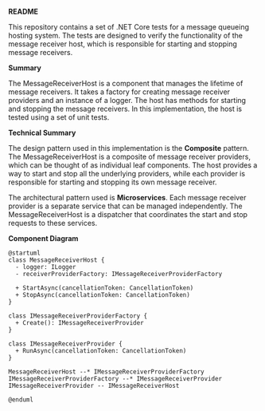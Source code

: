 **README**

This repository contains a set of .NET Core tests for a message queueing hosting system. The tests are designed to verify the functionality of the message receiver host, which is responsible for starting and stopping message receivers.

**Summary**

The MessageReceiverHost is a component that manages the lifetime of message receivers. It takes a factory for creating message receiver providers and an instance of a logger. The host has methods for starting and stopping the message receivers. In this implementation, the host is tested using a set of unit tests.

**Technical Summary**

The design pattern used in this implementation is the **Composite** pattern. The MessageReceiverHost is a composite of message receiver providers, which can be thought of as individual leaf components. The host provides a way to start and stop all the underlying providers, while each provider is responsible for starting and stopping its own message receiver.

The architectural pattern used is **Microservices**. Each message receiver provider is a separate service that can be managed independently. The MessageReceiverHost is a dispatcher that coordinates the start and stop requests to these services.

**Component Diagram**

```plantuml
@startuml
class MessageReceiverHost {
  - logger: ILogger
  - receiverProviderFactory: IMessageReceiverProviderFactory
  
  + StartAsync(cancellationToken: CancellationToken)
  + StopAsync(cancellationToken: CancellationToken)
}

class IMessageReceiverProviderFactory {
  + Create(): IMessageReceiverProvider
}

class IMessageReceiverProvider {
  + RunAsync(cancellationToken: CancellationToken)
}

MessageReceiverHost --* IMessageReceiverProviderFactory
IMessageReceiverProviderFactory --* IMessageReceiverProvider
IMessageReceiverProvider -- IMessageReceiverHost

@enduml
```